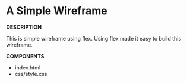 # A Simple Wireframe

**DESCRIPTION**

This is simple wireframe using flex. Using flex made it easy to build this wireframe.

**COMPONENTS**

- index.html
- css/style.css